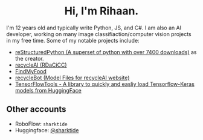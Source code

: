 <h1 align="center">Hi, I'm Rihaan.</h1>

I'm 12 years old and typically write Python, JS, and C#. I am also an AI developer, working on many image classifiaction/computer vision projects in my free time. Some of my notable projects include:

- [reStructuredPython (A superset of python with over 7400 downloads)](https://github.com/sharktide/restructuredpython) as the creator.
- [recycleAI (RDaCiCC)](https://github.com/sharktide/recyclesmart)
- [FindMyFood](https://github.com/sharktide/findmyfood)
- [recycleBot (Model Files for recycleAI website)](https://hf.co/sharktide/recyclebot0)
- [TensorFlowTools - A library to quickly and easliy load Tensorflow-Keras models from HuggingFace](https://github.com/sharktide/tftools)

## Other accounts

- RoboFlow: `sharktide`
- Huggingface: [@sharktide](https://hf.co/sharktide)
